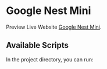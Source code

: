 # Google Nest Mini

Preview Live Website  [Google Nest Mini](https://googlenestmini.netlify.app/).

## Available Scripts

In the project directory, you can run:

